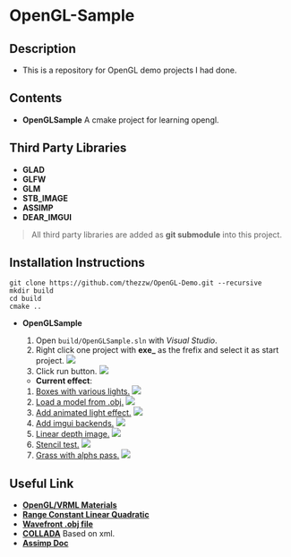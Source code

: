 # __OpenGL-Sample__
## __Description__
* This is a repository for OpenGL demo projects I had done.

## __Contents__
* __OpenGLSample__ A cmake project for learning opengl.

## __Third Party Libraries__
* __GLAD__
* __GLFW__
* __GLM__
* __STB_IMAGE__
* __ASSIMP__
* __DEAR_IMGUI__
> All third party libraries are added as __git submodule__ into this project.

## __Installation Instructions__
```
git clone https://github.com/thezzw/OpenGL-Demo.git --recursive
mkdir build
cd build
cmake ..
```
* __OpenGLSample__

    1. Open `build/OpenGLSample.sln` with _Visual Studio_.
    2. Right click one project with **exe_** as the frefix  and select it as start project.
    ![](assets/readme/vs_config_0.png)
    3. Click run button.
    ![](assets/readme/vs_effect_material.gif)
    * __Current effect__:
    1. [Boxes with various lights.](assets/readme/boxes_with_lights.mp4)
    ![](assets/readme/boxes_with_lights.png)
    2. [Load a model from .obj.](assets/readme/model_load.mp4)
    ![](assets/readme/model_load.png)
    3. [Add animated light effect.](assets/readme/animation_light.mp4)
    ![](assets/readme/animation_light.png)
    4. [Add imgui backends.]()
    ![](assets/readme/imgui_demo.png)
    5. [Linear depth image.]()
    ![](assets/readme/linear_depth.png)
    6. [Stencil test.]()
    ![](assets/readme/two_boxes.png)
    6. [Grass with alphs pass.]()
    ![](assets/readme/grass.png)

## __Useful Link__
* [__OpenGL/VRML Materials__](http://devernay.free.fr/cours/opengl/materials.html)
* [__Range Constant Linear Quadratic__](http://www.ogre3d.org/tikiwiki/tiki-index.php?page=-Point+Light+Attenuation)
* [__Wavefront .obj file__](http://en.wikipedia.org/wiki/Wavefront_.obj_file)
* [__COLLADA__](http://en.wikipedia.org/wiki/COLLADA) Based on xml.
* [__Assimp Doc__](http://assimp.sourceforge.net/lib_html/postprocess_8h.html)